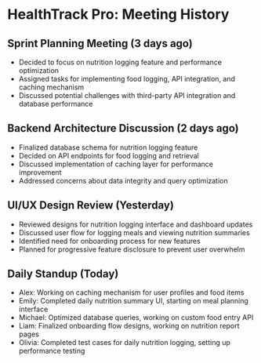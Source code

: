 # HealthTrack Pro: Meeting History

## Sprint Planning Meeting (3 days ago)
- Decided to focus on nutrition logging feature and performance optimization
- Assigned tasks for implementing food logging, API integration, and caching mechanism
- Discussed potential challenges with third-party API integration and database performance

## Backend Architecture Discussion (2 days ago)
- Finalized database schema for nutrition logging feature
- Decided on API endpoints for food logging and retrieval
- Discussed implementation of caching layer for performance improvement
- Addressed concerns about data integrity and query optimization

## UI/UX Design Review (Yesterday)
- Reviewed designs for nutrition logging interface and dashboard updates
- Discussed user flow for logging meals and viewing nutrition summaries
- Identified need for onboarding process for new features
- Planned for progressive feature disclosure to prevent user overwhelm

## Daily Standup (Today)
- Alex: Working on caching mechanism for user profiles and food items
- Emily: Completed daily nutrition summary UI, starting on meal planning interface
- Michael: Optimized database queries, working on custom food entry API
- Liam: Finalized onboarding flow designs, working on nutrition report pages
- Olivia: Completed test cases for daily nutrition logging, setting up performance testing

